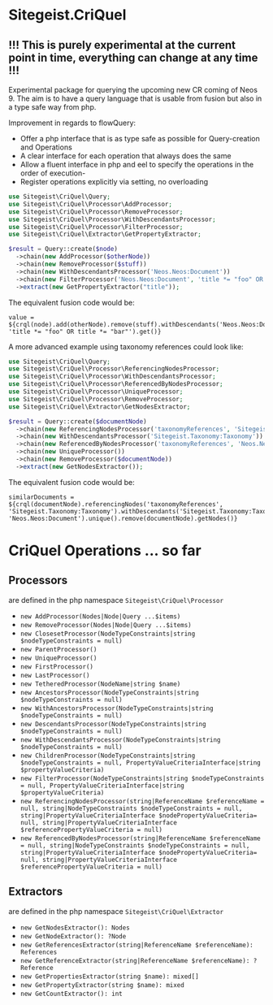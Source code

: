 # Sitegeist.CriQuel
## !!! This is purely experimental at the current point in time, everything can change at any time !!! 

Experimental package for querying the upcoming new CR coming of Neos 9.
The aim is to have a query language that is usable from fusion but also 
in a type safe way from php.

Improvement in regards to flowQuery:
- Offer a php interface that is as type safe as possible for Query-creation and Operations
- A clear interface for each operation that always does the same
- Allow a fluent interface in php and eel to specify the operations in the order of execution- 
- Register operations explicitly via setting, no overloading

```php
use Sitegeist\CriQuel\Query;
use Sitegeist\CriQuel\Processor\AddProcessor;
use Sitegeist\CriQuel\Processor\RemoveProcessor;
use Sitegeist\CriQuel\Processor\WithDescendantsProcessor;
use Sitegeist\CriQuel\Processor\FilterProcessor;
use Sitegeist\CriQuel\Extractor\GetPropertyExtractor;

$result = Query::create($node)
  ->chain(new AddProcessor($otherNode))
  ->chain(new RemoveProcessor($stuff))
  ->chain(new WithDescendantsProcessor('Neos.Neos:Document'))
  ->chain(new FilterProcessor('Neos.Neos:Document', 'title *= "foo" OR title *= "bar"'))
  ->extract(new GetPropertyExtractor("title"));
```
The equivalent fusion code would be:
```neosfusion
value = ${crql(node).add(otherNode).remove(stuff).withDescendants('Neos.Neos:Document').filter('Neos.Neos:Document', 'title *= "foo" OR title *= "bar"').get()}
```

A more advanced example using taxonomy references could look like:

```php
use Sitegeist\CriQuel\Query;
use Sitegeist\CriQuel\Processor\ReferencingNodesProcessor;
use Sitegeist\CriQuel\Processor\WithDescendantsProcessor;
use Sitegeist\CriQuel\Processor\ReferencedByNodesProcessor;
use Sitegeist\CriQuel\Processor\UniqueProcessor;
use Sitegeist\CriQuel\Processor\RemoveProcessor;
use Sitegeist\CriQuel\Extractor\GetNodesExtractor;

$result = Query::create($documentNode)
  ->chain(new ReferencingNodesProcessor('taxonomyReferences', 'Sitegeist.Taxonomy:Taxonomy'))
  ->chain(new WithDescendantsProcessor('Sitegeist.Taxonomy:Taxonomy'))
  ->chain(new ReferencedByNodesProcessor('taxonomyReferences', 'Neos.Neos:Document'))
  ->chain(new UniqueProcessor())
  ->chain(new RemoveProcessor($documentNode))
  ->extract(new GetNodesExtractor());
```
The equivalent fusion code would be:
```neosfusion
similarDocuments = ${crql(documentNode).referencingNodes('taxonomyReferences', 'Sitegeist.Taxonomy:Taxonomy').withDescendants('Sitegeist.Taxonomy:Taxonomy').referencedByNodes('taxonomyReferences', 'Neos.Neos:Document').unique().remove(documentNode).getNodes()}
```

# CriQuel Operations ... so far

## Processors

are defined in the php namespace `Sitegeist\CriQuel\Processor`

- `new AddProcessor(Nodes|Node|Query ...$items)` 
- `new RemoveProcessor(Nodes|Node|Query ...$items)`
- `new ClosesetProcessor(NodeTypeConstraints|string $nodeTypeConstraints = null)`
- `new ParentProcessor()`
- `new UniqueProcessor()`
- `new FirstProcessor()`
- `new LastProcessor()`
- `new TetheredProcessor(NodeName|string $name)`
- `new AncestorsProcessor(NodeTypeConstraints|string $nodeTypeConstraints = null)`
- `new WithAncestorsProcessor(NodeTypeConstraints|string $nodeTypeConstraints = null)`
- `new DescendantsProcessor(NodeTypeConstraints|string $nodeTypeConstraints = null)`
- `new WithDescendantsProcessor(NodeTypeConstraints|string $nodeTypeConstraints = null)`
- `new ChildrenProcessor(NodeTypeConstraints|string $nodeTypeConstraints = null, PropertyValueCriteriaInterface|string $propertyValueCriteria)`
- `new FilterProcessor(NodeTypeConstraints|string $nodeTypeConstraints = null, PropertyValueCriteriaInterface|string $propertyValueCriteria)`
- `new ReferencingNodesProcessor(string|ReferenceName $referenceName = null, string|NodeTypeConstraints $nodeTypeConstraints = null, string|PropertyValueCriteriaInterface $nodePropertyValueCriteria= null, string|PropertyValueCriteriaInterface $referencePropertyValueCriteria = null)`
- `new ReferencedByNodesProcessor(string|ReferenceName $referenceName = null, string|NodeTypeConstraints $nodeTypeConstraints = null, string|PropertyValueCriteriaInterface $nodePropertyValueCriteria= null, string|PropertyValueCriteriaInterface $referencePropertyValueCriteria = null)`

## Extractors

are defined in the php namespace `Sitegeist\CriQuel\Extractor`

- `new GetNodesExtractor(): Nodes`
- `new GetNodeExtractor(): ?Node`
- `new GetReferencesExtractor(string|ReferenceName $referenceName): References`
- `new GetReferenceExtractor(string|ReferenceName $referenceName): ?Reference`
- `new GetPropertiesExtractor(string $name): mixed[]`
- `new GetPropertyExtractor(string $name): mixed`
- `new GetCountExtractor(): int`
